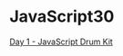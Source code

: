 # JavaScript30
[Day 1 - JavaScript Drum Kit](https://chloelo.github.io/JavaScript30/01-JavaScript_Drum_Kit/index-chloe.html)
